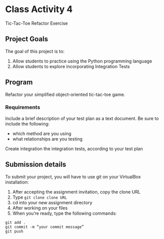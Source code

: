 # Class Activity 4

Tic-Tac-Toe Refactor Exercise
## Project Goals
The goal of this project is to:
1. Allow students to practice using the Python programming language
2. Allow students to explore incorporating Integration Tests

## Program
Refactor your simplified object-oriented tic-tac-toe game.

### Requirements 
Include a brief description of your test plan as a text document. Be sure to include the following:
   - which method are you using
   - what relationships are you testing
   
Create integration the integration tests, according to your test plan

## Submission details
To submit your project, you will have to use git on your VirtualBox installation:
1.	After accepting the assignment invitation, copy the clone URL
2.	Type 
```git clone clone URL```
3.	cd into your new assignment directory
4.	After working on your files
5.	When you’re ready, type the following commands: 
```
git add .
git commit -m “your commit message”
git push
```
